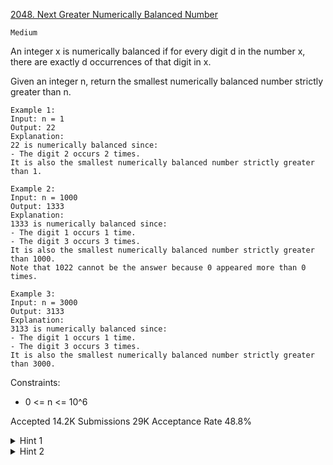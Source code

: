 [2048. Next Greater Numerically Balanced Number](https://leetcode.com/problems/next-greater-numerically-balanced-number/)

`Medium`

An integer x is numerically balanced if for every digit d in the number x, there are exactly d occurrences of that digit in x.

Given an integer n, return the smallest numerically balanced number strictly greater than n.

```
Example 1:
Input: n = 1
Output: 22
Explanation: 
22 is numerically balanced since:
- The digit 2 occurs 2 times. 
It is also the smallest numerically balanced number strictly greater than 1.

Example 2:
Input: n = 1000
Output: 1333
Explanation: 
1333 is numerically balanced since:
- The digit 1 occurs 1 time.
- The digit 3 occurs 3 times. 
It is also the smallest numerically balanced number strictly greater than 1000.
Note that 1022 cannot be the answer because 0 appeared more than 0 times.

Example 3:
Input: n = 3000
Output: 3133
Explanation: 
3133 is numerically balanced since:
- The digit 1 occurs 1 time.
- The digit 3 occurs 3 times.
It is also the smallest numerically balanced number strictly greater than 3000.
``` 

Constraints:

- 0 <= n <= 10^6

Accepted
14.2K
Submissions
29K
Acceptance Rate
48.8%

<details>
<summary>Hint 1</summary>

How far away can the next greater numerically balanced number be from n?

</details>
<details>
<summary>Hint 2</summary>

With the given constraints, what is the largest numerically balanced number?

</details>